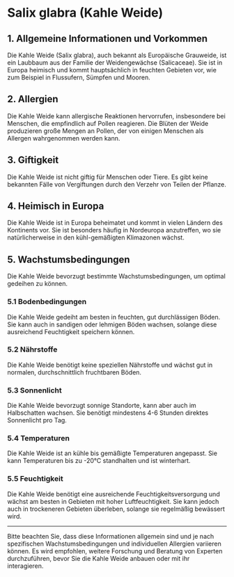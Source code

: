 # Salix glabra (Kahle Weide)

## 1. Allgemeine Informationen und Vorkommen
Die Kahle Weide (Salix glabra), auch bekannt als Europäische Grauweide, ist ein Laubbaum aus der Familie der Weidengewächse (Salicaceae). Sie ist in Europa heimisch und kommt hauptsächlich in feuchten Gebieten vor, wie zum Beispiel in Flussufern, Sümpfen und Mooren.

## 2. Allergien
Die Kahle Weide kann allergische Reaktionen hervorrufen, insbesondere bei Menschen, die empfindlich auf Pollen reagieren. Die Blüten der Weide produzieren große Mengen an Pollen, der von einigen Menschen als Allergen wahrgenommen werden kann.

## 3. Giftigkeit
Die Kahle Weide ist nicht giftig für Menschen oder Tiere. Es gibt keine bekannten Fälle von Vergiftungen durch den Verzehr von Teilen der Pflanze.

## 4. Heimisch in Europa
Die Kahle Weide ist in Europa beheimatet und kommt in vielen Ländern des Kontinents vor. Sie ist besonders häufig in Nordeuropa anzutreffen, wo sie natürlicherweise in den kühl-gemäßigten Klimazonen wächst.

## 5. Wachstumsbedingungen
Die Kahle Weide bevorzugt bestimmte Wachstumsbedingungen, um optimal gedeihen zu können.

### 5.1 Bodenbedingungen
Die Kahle Weide gedeiht am besten in feuchten, gut durchlässigen Böden. Sie kann auch in sandigen oder lehmigen Böden wachsen, solange diese ausreichend Feuchtigkeit speichern können.

### 5.2 Nährstoffe
Die Kahle Weide benötigt keine speziellen Nährstoffe und wächst gut in normalen, durchschnittlich fruchtbaren Böden.

### 5.3 Sonnenlicht
Die Kahle Weide bevorzugt sonnige Standorte, kann aber auch im Halbschatten wachsen. Sie benötigt mindestens 4-6 Stunden direktes Sonnenlicht pro Tag.

### 5.4 Temperaturen
Die Kahle Weide ist an kühle bis gemäßigte Temperaturen angepasst. Sie kann Temperaturen bis zu -20°C standhalten und ist winterhart.

### 5.5 Feuchtigkeit
Die Kahle Weide benötigt eine ausreichende Feuchtigkeitsversorgung und wächst am besten in Gebieten mit hoher Luftfeuchtigkeit. Sie kann jedoch auch in trockeneren Gebieten überleben, solange sie regelmäßig bewässert wird.

---

Bitte beachten Sie, dass diese Informationen allgemein sind und je nach spezifischen Wachstumsbedingungen und individuellen Allergien variieren können. Es wird empfohlen, weitere Forschung und Beratung von Experten durchzuführen, bevor Sie die Kahle Weide anbauen oder mit ihr interagieren.
